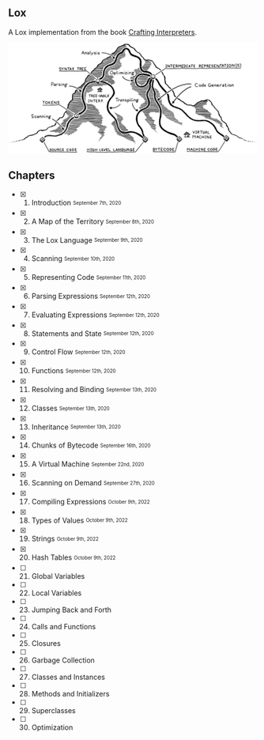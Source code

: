 ## Lox
A Lox implementation from the book [Crafting Interpreters](https://craftinginterpreters.com).

<img src=".github/mountain.png">

## Chapters
- [x] 1. Introduction <sub><sup>September 7th, 2020</sup></sub>
- [x] 2. A Map of the Territory <sub><sup>September 8th, 2020</sup></sub>
- [x] 3. The Lox Language <sub><sup>September 9th, 2020</sup></sub>
- [x] 4. Scanning <sub><sup>September 10th, 2020</sup></sub>
- [x] 5. Representing Code <sub><sup>September 11th, 2020</sup></sub>
- [x] 6. Parsing Expressions <sub><sup>September 12th, 2020</sup></sub>
- [x] 7. Evaluating Expressions <sub><sup>September 12th, 2020</sup></sub>
- [x] 8. Statements and State <sub><sup>September 12th, 2020</sup></sub>
- [x] 9. Control Flow <sub><sup>September 12th, 2020</sup></sub>
- [x] 10. Functions <sub><sup>September 12th, 2020</sup></sub>
- [x] 11. Resolving and Binding <sub><sup>September 13th, 2020</sup></sub>
- [x] 12. Classes <sub><sup>September 13th, 2020</sup></sub>
- [x] 13. Inheritance <sub><sup>September 13th, 2020</sup></sub>
- [x] 14. Chunks of Bytecode <sub><sup>September 16th, 2020</sup></sub>
- [x] 15. A Virtual Machine <sub><sup>September 22nd, 2020</sup></sub>
- [x] 16. Scanning on Demand <sub><sup>September 27th, 2020</sup></sub>
- [x] 17. Compiling Expressions <sub><sup>October 9th, 2022</sup></sub>
- [x] 18. Types of Values <sub><sup>October 9th, 2022</sup></sub>
- [x] 19. Strings <sub><sup>October 9th, 2022</sup></sub>
- [x] 20. Hash Tables <sub><sup>October 9th, 2022</sup></sub>
- [ ] 21. Global Variables
- [ ] 22. Local Variables
- [ ] 23. Jumping Back and Forth
- [ ] 24. Calls and Functions
- [ ] 25. Closures
- [ ] 26. Garbage Collection
- [ ] 27. Classes and Instances
- [ ] 28. Methods and Initializers
- [ ] 29. Superclasses
- [ ] 30. Optimization
